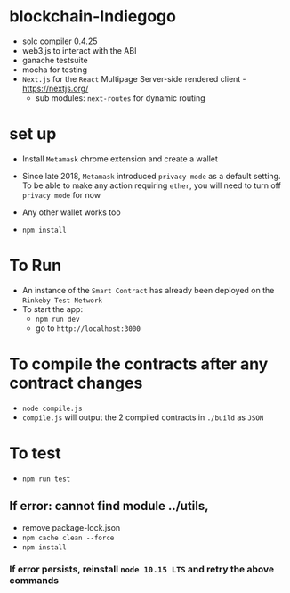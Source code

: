 # blockchain-Indiegogo

- solc compiler 0.4.25
- web3.js to interact with the ABI
- ganache testsuite
- mocha for testing
- `Next.js` for the `React` Multipage Server-side rendered client - https://nextjs.org/
  - sub modules: `next-routes` for dynamic routing

# set up

- Install `Metamask` chrome extension and create a wallet
- Since late 2018, `Metamask` introduced `privacy mode` as a default setting. To be able to make any action requiring `ether`, you will need to turn off `privacy mode` for now
- Any other wallet works too

- `npm install`

# To Run

- An instance of the `Smart Contract` has already been deployed on the `Rinkeby Test Network`
- To start the app:
  - `npm run dev`
  - go to `http://localhost:3000`

# To compile the contracts after any contract changes

- `node compile.js`
- `compile.js` will output the 2 compiled contracts in `./build` as `JSON`

# To test

- `npm run test`

## If error: cannot find module ../utils,

- remove package-lock.json
- `npm cache clean --force`
- `npm install`

### If error persists, reinstall `node 10.15 LTS` and retry the above commands
